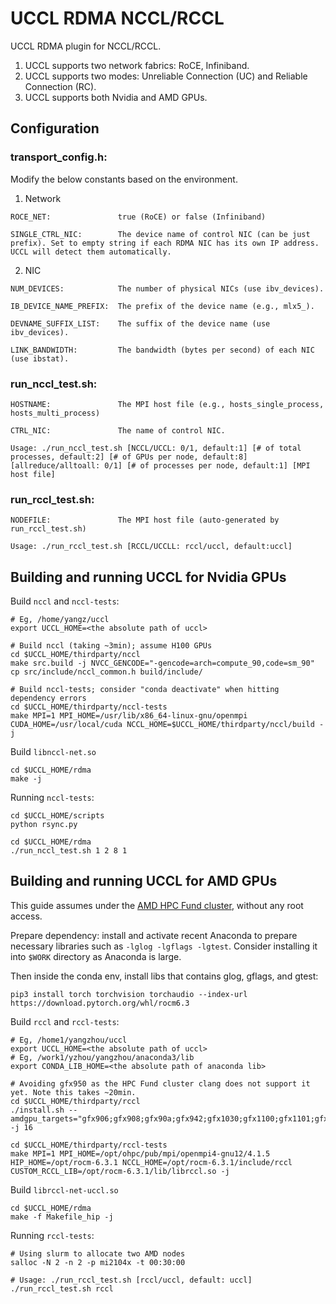 # UCCL RDMA NCCL/RCCL

UCCL RDMA plugin for NCCL/RCCL.

1. UCCL supports two network fabrics: RoCE, Infiniband.
2. UCCL supports two modes: Unreliable Connection (UC) and Reliable Connection (RC).
3. UCCL supports both Nvidia and AMD GPUs.

## Configuration
### transport_config.h:
Modify the below constants based on the environment.

1. Network
```
ROCE_NET:               true (RoCE) or false (Infiniband)

SINGLE_CTRL_NIC:        The device name of control NIC (can be just prefix). Set to empty string if each RDMA NIC has its own IP address. UCCL will detect them automatically.
```

2. NIC
```
NUM_DEVICES:            The number of physical NICs (use ibv_devices).

IB_DEVICE_NAME_PREFIX:  The prefix of the device name (e.g., mlx5_).

DEVNAME_SUFFIX_LIST:    The suffix of the device name (use ibv_devices).

LINK_BANDWIDTH:         The bandwidth (bytes per second) of each NIC (use ibstat).
```

### run_nccl_test.sh:
```
HOSTNAME:               The MPI host file (e.g., hosts_single_process, hosts_multi_process)

CTRL_NIC:               The name of control NIC.

Usage: ./run_nccl_test.sh [NCCL/UCCL: 0/1, default:1] [# of total processes, default:2] [# of GPUs per node, default:8] [allreduce/alltoall: 0/1] [# of processes per node, default:1] [MPI host file]
```

### run_rccl_test.sh: 
```
NODEFILE:               The MPI host file (auto-generated by run_rccl_test.sh)

Usage: ./run_rccl_test.sh [RCCL/UCCLL: rccl/uccl, default:uccl]
```

## Building and running UCCL for Nvidia GPUs

Build `nccl` and `nccl-tests`: 

```shell
# Eg, /home/yangz/uccl
export UCCL_HOME=<the absolute path of uccl>

# Build nccl (taking ~3min); assume H100 GPUs
cd $UCCL_HOME/thirdparty/nccl
make src.build -j NVCC_GENCODE="-gencode=arch=compute_90,code=sm_90"
cp src/include/nccl_common.h build/include/

# Build nccl-tests; consider "conda deactivate" when hitting dependency errors
cd $UCCL_HOME/thirdparty/nccl-tests
make MPI=1 MPI_HOME=/usr/lib/x86_64-linux-gnu/openmpi CUDA_HOME=/usr/local/cuda NCCL_HOME=$UCCL_HOME/thirdparty/nccl/build -j
```

Build `libnccl-net.so`

```shell
cd $UCCL_HOME/rdma
make -j
```

Running `nccl-tests`:

```shell
cd $UCCL_HOME/scripts
python rsync.py

cd $UCCL_HOME/rdma
./run_nccl_test.sh 1 2 8 1
```


## Building and running UCCL for AMD GPUs

This guide assumes under the [AMD HPC Fund cluster](https://amdresearch.github.io/hpcfund/hardware.html), without any root access. 

Prepare dependency: install and activate recent Anaconda to prepare necessary libraries such as `-lglog -lgflags -lgtest`. Consider installing it into `$WORK` directory as Anaconda is large. 

Then inside the conda env, install libs that contains glog, gflags, and gtest: 
```shell
pip3 install torch torchvision torchaudio --index-url https://download.pytorch.org/whl/rocm6.3
```

Build `rccl` and `rccl-tests`: 

```shell
# Eg, /home1/yangzhou/uccl
export UCCL_HOME=<the absolute path of uccl>
# Eg, /work1/yzhou/yangzhou/anaconda3/lib
export CONDA_LIB_HOME=<the absolute path of anaconda lib>

# Avoiding gfx950 as the HPC Fund cluster clang does not support it yet. Note this takes ~20min. 
cd $UCCL_HOME/thirdparty/rccl
./install.sh --amdgpu_targets="gfx906;gfx908;gfx90a;gfx942;gfx1030;gfx1100;gfx1101;gfx1102;gfx1200;gfx1201" -j 16

cd $UCCL_HOME/thirdparty/rccl-tests
make MPI=1 MPI_HOME=/opt/ohpc/pub/mpi/openmpi4-gnu12/4.1.5 HIP_HOME=/opt/rocm-6.3.1 NCCL_HOME=/opt/rocm-6.3.1/include/rccl CUSTOM_RCCL_LIB=/opt/rocm-6.3.1/lib/librccl.so -j
```

Build `librccl-net-uccl.so`

```shell
cd $UCCL_HOME/rdma
make -f Makefile_hip -j
```

Running `rccl-tests`:

```shell
# Using slurm to allocate two AMD nodes
salloc -N 2 -n 2 -p mi2104x -t 00:30:00

# Usage: ./run_rccl_test.sh [rccl/uccl, default: uccl]
./run_rccl_test.sh rccl
```
